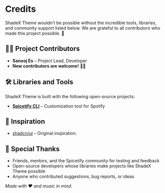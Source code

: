 # Credits

ShadeX Theme wouldn’t be possible without the incredible tools, libraries, and
community support listed below. We are grateful to all contributors who made
this project possible. 🙏

## 🧑‍💻 Project Contributors

- **Sanooj Es** – Project Lead, Developer
- **New contributors are welcome!** 🚀✨

## 🛠 Libraries and Tools

ShadeX Theme is built with the following open-source projects:

- [**Spicetify CLI**](https://spicetify.app/docs/getting-started) –
  Customization tool for Spotify

## 🌟 Inspiration

- [shadcn/ui](https://ui.shadcn.com/) – Original inspiration.

## 🙏 Special Thanks

- Friends, mentors, and the Spicetify community for testing and feedback
- Open-source developers whose libraries make projects like ShadeX Theme
  possible
- Anyone who contributed suggestions, bug reports, or ideas

_Made with ❤️ and music in mind._
